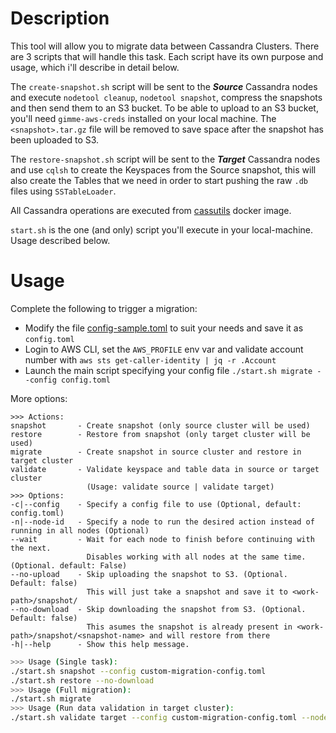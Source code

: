 # Description
This tool will allow you to migrate data between Cassandra Clusters.
There are 3 scripts that will handle this task. Each script have its own purpose and usage, which i'll describe in detail below.


The `create-snapshot.sh` script will be sent to the ***Source*** Cassandra nodes and execute `nodetool cleanup`, `nodetool snapshot`, compress the snapshots and then send them to an S3 bucket.
To be able to upload to an S3 bucket, you'll need `gimme-aws-creds` installed on your local machine.
The `<snapshot>.tar.gz` file will be removed to save space after the snapshot has been uploaded to S3.

The `restore-snapshot.sh` script will be sent to the ***Target*** Cassandra nodes and use `cqlsh` to create the Keyspaces from the Source snapshot, this will also create the Tables that we need in order to start pushing the raw `.db` files using `SSTableLoader`.

All Cassandra operations are executed from [cassutils](https://github.com/mpwsh/cassutils) docker image.


`start.sh` is the one (and only) script you'll execute in your local-machine. Usage described below.

# Usage
Complete the following to trigger a migration:
 - Modify the file [config-sample.toml](config-sample.toml) to suit your needs and save it as `config.toml`
 - Login to AWS CLI, set the `AWS_PROFILE` env var and validate account number with `aws sts get-caller-identity | jq -r .Account`
 - Launch the main script specifying your config file `./start.sh migrate --config config.toml`

More options:
```text
>>> Actions:
snapshot       - Create snapshot (only source cluster will be used)
restore        - Restore from snapshot (only target cluster will be used)
migrate        - Create snapshot in source cluster and restore in target cluster
validate       - Validate keyspace and table data in source or target cluster
                 (Usage: validate source | validate target)
>>> Options:
-c|--config    - Specify a config file to use (Optional, default: config.toml)
-n|--node-id   - Specify a node to run the desired action instead of running in all nodes (Optional)
--wait         - Wait for each node to finish before continuing with the next.
                 Disables working with all nodes at the same time. (Optional. default: False)
--no-upload    - Skip uploading the snapshot to S3. (Optional. Default: false)
                 This will just take a snapshot and save it to <work-path>/snapshot/
--no-download  - Skip downloading the snapshot from S3. (Optional. Default: false)
                 This asumes the snapshot is already present in <work-path>/snapshot/<snapshot-name> and will restore from there
-h|--help      - Show this help message.
```
```bash
>>> Usage (Single task):
./start.sh snapshot --config custom-migration-config.toml
./start.sh restore --no-download
>>> Usage (Full migration):
./start.sh migrate
>>> Usage (Run data validation in target cluster):
./start.sh validate target --config custom-migration-config.toml --node-id 0
```
